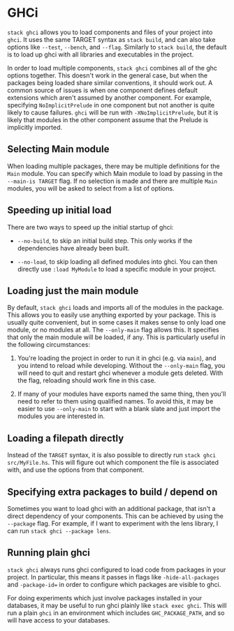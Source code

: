 # GHCi

`stack ghci` allows you to load components and files of your project into
`ghci`. It uses the same TARGET syntax as `stack build`, and can also take
options like `--test`, `--bench`, and `--flag`.  Similarly to `stack build`, the
default is to load up ghci with all libraries and executables in the project.

In order to load multiple components, `stack ghci` combines all of the ghc options
together.  This doesn't work in the general case, but when the packages being
loaded share similar conventions, it should work out.  A common source of issues
is when one component defines default extensions which aren't assumed by another
component.  For example, specifying `NoImplicitPrelude` in one component but
not another is quite likely to cause failures.  `ghci` will be run with
`-XNoImplicitPrelude`, but it is likely that modules in the other component
assume that the Prelude is implicitly imported.

## Selecting Main module

When loading multiple packages, there may be multiple definitions for the `Main`
module.  You can specify which Main module to load by passing in the
`--main-is TARGET` flag.  If no selection is made and there are multiple `Main`
modules, you will be asked to select from a list of options.

## Speeding up initial load

There are two ways to speed up the initial startup of ghci:

* `--no-build`, to skip an initial build step.  This only works if the
  dependencies have already been built.

* `--no-load`, to skip loading all defined modules into ghci.  You can then
  directly use `:load MyModule` to load a specific module in your project.

## Loading just the main module

By default, `stack ghci` loads and imports all of the modules in the package.
This allows you to easily use anything exported by your package.  This is
usually quite convenient, but in some cases it makes sense to only load one
module, or no modules at all.  The `--only-main` flag allows this.  It specifies
that only the main module will be loaded, if any.  This is particularly useful
in the following circumstances:

1. You're loading the project in order to run it in ghci (e.g. via `main`), and
   you intend to reload while developing.  Without the `--only-main` flag, you
   will need to quit and restart ghci whenever a module gets deleted.  With the
   flag, reloading should work fine in this case.

2. If many of your modules have exports named the same thing, then you'll need to
   refer to them using qualified names.  To avoid this, it may be easier to use
   `--only-main` to start with a blank slate and just import the modules you are
   interested in.

## Loading a filepath directly

Instead of the `TARGET` syntax, it is also possible to directly run
`stack ghci src/MyFile.hs`.  This will figure out which component the file is
associated with, and use the options from that component.

## Specifying extra packages to build / depend on

Sometimes you want to load ghci with an additional package, that isn't a direct
dependency of your components.  This can be achieved by using the `--package` flag.
For example, if I want to experiment with the lens library, I can run
`stack ghci --package lens`.

## Running plain ghci

`stack ghci` always runs ghci configured to load code from packages in your
project.  In particular, this means it passes in flags like `-hide-all-packages`
and `-package-id=` in order to configure which packages are visible to ghci.

For doing experiments which just involve packages installed in your databases,
it may be useful to run ghci plainly like `stack exec ghci`. This will run a
plain `ghci` in an environment which includes `GHC_PACKAGE_PATH`, and so will
have access to your databases.
